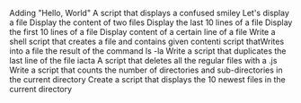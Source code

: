 Adding "Hello, World"
A script that displays a confused smiley
Let's display a file
Display the content of two files
Display the last 10 lines of a file
Display the first 10 lines of a file
Display content of a certain line of a file
Write a shell script that creates a file and contains given contenti script thatWrites into a file the result of the command ls -la
Write a script that duplicates the last line of the file iacta
A script that deletes all the regular files with a .js
Write a script that counts the number of directories and sub-directories in the current directory
Create a script that displays the 10 newest files in the current directory 
